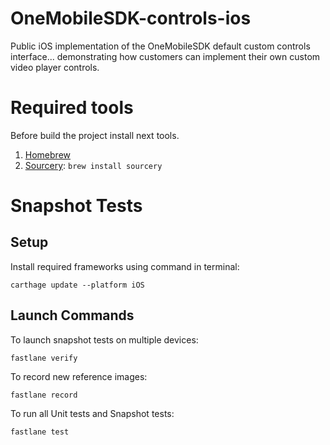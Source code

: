 # OneMobileSDK-controls-ios
Public iOS implementation of the OneMobileSDK default custom controls interface... demonstrating how customers can implement their own custom video player controls.

# Required tools
Before build the project install next tools.

1. [Homebrew](https://brew.sh/index_ru.html)
2. [Sourcery](https://github.com/krzysztofzablocki/Sourcery): ```brew install sourcery```

# Snapshot Tests

## Setup
Install required frameworks using command in terminal:

`carthage update --platform iOS`

## Launch Commands
To launch snapshot tests on multiple devices:

`fastlane verify`

To record new reference images:

`fastlane record`

To run all Unit tests and Snapshot tests:

`fastlane test`
